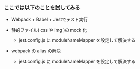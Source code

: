 ### ここでは以下のことを試してみる

- Webpack + Babel + Jestでテスト実行

- 静的ファイル( css や img )の mock 化
    - jest.config.js に moduleNameMapper を設定して解決する
    
- webpack の alias の解決
    - jest.config.js に moduleNameMapper を設定して解決する
